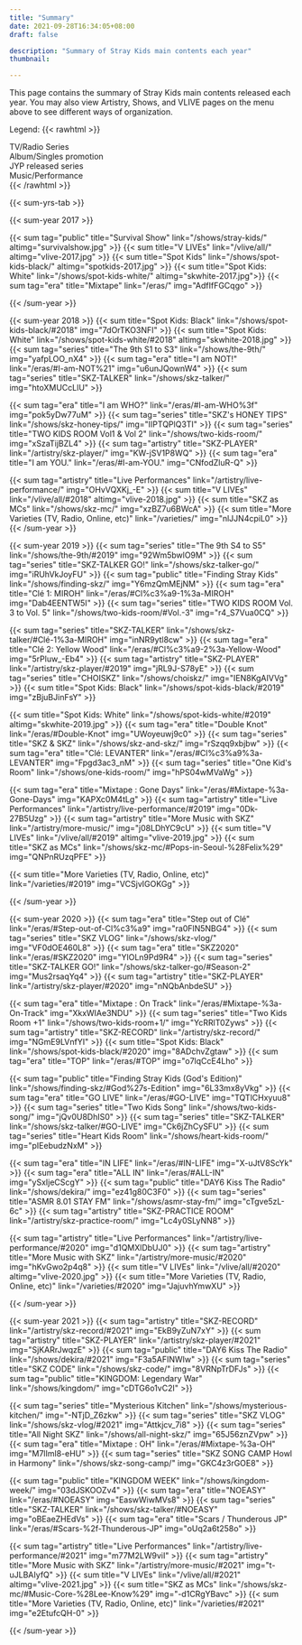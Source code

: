 ```yaml
---
title: "Summary"
date: 2021-09-28T16:34:05+08:00
draft: false

description: "Summary of Stray Kids main contents each year"
thumbnail:

---
```

This page contains the summary of Stray Kids main contents released each year. You may also view Artistry, Shows, and VLIVE pages on the menu above to see different ways of organization.

Legend:
{{< rawhtml >}}
  <div class="legend public"> TV/Radio Series</div>
  <div class="legend era"> Album/Singles promotion</div>
  <div class="legend series"> JYP released series</div>
  <div class="legend artistry"> Music/Performance</div>
{{< /rawhtml >}}

{{< sum-yrs-tab >}}

{{< sum-year 2017 >}}

  {{< sum tag="public" title="Survival Show" link="/shows/stray-kids/" altimg="survivalshow.jpg" >}}
  {{< sum title="V LIVEs" link="/vlive/all/" altimg="vlive-2017.jpg" >}}
  {{< sum title="Spot Kids" link="/shows/spot-kids-black/" altimg="spotkids-2017.jpg" >}}
  {{< sum title="Spot Kids: White" link="/shows/spot-kids-white/" altimg="skwhite-2017.jpg">}}
  {{< sum tag="era" title="Mixtape" link="/eras/" img="AdfIfFGCqgo" >}}

{{< /sum-year >}}

{{< sum-year 2018 >}}
  {{< sum title="Spot Kids: Black" link="/shows/spot-kids-black/#2018" img="7dOrTKO3NFI" >}}
  {{< sum title="Spot Kids: White" link="/shows/spot-kids-white/#2018" altimg="skwhite-2018.jpg" >}}
  {{< sum tag="series" title="The 9th S1 to S3" link="/shows/the-9th/" img="yafpLOO_nX4" >}}
  {{< sum tag="era" title="I am NOT!" link="/eras/#I-am-NOT%21" img="u6unJQownW4" >}}
  {{< sum tag="series" title="SKZ-TALKER" link="/shows/skz-talker/" img="htoXMUCcLlU" >}}

  {{< sum tag="era" title="I am WHO?" link="/eras/#I-am-WHO%3f" img="pok5yDw77uM" >}}
  {{< sum tag="series" title="SKZ's HONEY TIPS" link="/shows/skz-honey-tips/" img="IIPTQPlQ3TI" >}}
  {{< sum tag="series" title="TWO KIDS ROOM Vol1 & Vol 2" link="/shows/two-kids-room/" img="xSzaTijBZL4" >}}
  {{< sum tag="artistry" title="SKZ-PLAYER" link="/artistry/skz-player/" img="KW-jSV1P8WQ" >}}
  {{< sum tag="era" title="I am YOU." link="/eras/#I-am-YOU." img="CNfodZluR-Q" >}}

  {{< sum tag="artistry" title="Live Performances" link="/artistry/live-performance/" img="OHvVQXKj_-E" >}}
  {{< sum title="V LIVEs" link="/vlive/all/#2018" altimg="vlive-2018.jpg" >}}
  {{< sum title="SKZ as MCs" link="/shows/skz-mc/" img="xzBZ7u6BWcA" >}}
  {{< sum title="More Varieties (TV, Radio, Online, etc)" link="/varieties/" img="nlJJN4cpiL0" >}}
{{< /sum-year >}}

{{< sum-year 2019 >}}
  {{< sum tag="series" title="The 9th S4 to S5" link="/shows/the-9th/#2019" img="92Wm5bwlO9M" >}}
  {{< sum tag="series" title="SKZ-TALKER GO!" link="/shows/skz-talker-go/" img="iRUhVkJoyFU" >}}
  {{< sum tag="public" title="Finding Stray Kids" link="/shows/finding-skz/" img="Y6mzQmMEjNM" >}}
  {{< sum tag="era" title="Clé 1: MIROH" link="/eras/#Cl%c3%a9-1%3a-MIROH" img="Dab4EENTW5I" >}}
  {{< sum tag="series" title="TWO KIDS ROOM Vol. 3 to Vol. 5" link="/shows/two-kids-room/#Vol.-3" img="r4_S7Vua0CQ" >}}

  {{< sum tag="series" title="SKZ-TALKER" link="/shows/skz-talker/#Clé-1%3a-MIROH" img="inNR9ytl8cw" >}}
  {{< sum tag="era" title="Clé 2: Yellow Wood" link="/eras/#Cl%c3%a9-2%3a-Yellow-Wood" img="5rPluw_-Eb4" >}}
  {{< sum tag="artistry" title="SKZ-PLAYER" link="/artistry/skz-player/#2019" img="jRL9J-S78yE" >}}
  {{< sum tag="series" title="CHOISKZ" link="/shows/choiskz/" img="IEN8KgAIVVg" >}}
  {{< sum title="Spot Kids: Black" link="/shows/spot-kids-black/#2019" img="zBjuBJinFsY" >}}

  {{< sum title="Spot Kids: White" link="/shows/spot-kids-white/#2019" altimg="skwhite-2019.jpg" >}}
  {{< sum tag="era" title="Double Knot" link="/eras/#Double-Knot" img="UWoyeuwj9c0" >}}
  {{< sum tag="series" title="SKZ & SKZ" link="/shows/skz-and-skz/" img="rSzqq9xbjbw" >}}
  {{< sum tag="era" title="Clé: LEVANTER" link="/eras/#Cl%c3%a9%3a-LEVANTER" img="Fpgd3ac3_nM" >}}
  {{< sum tag="series" title="One Kid's Room" link="/shows/one-kids-room/" img="hPS04wMVaWg" >}}

  {{< sum tag="era" title="Mixtape : Gone Days" link="/eras/#Mixtape-%3a-Gone-Days" img="KAPXc0M4tLg" >}}
  {{< sum tag="artistry" title="Live Performances" link="/artistry/live-performance/#2019" img="0Dk-27B5Uzg" >}}
  {{< sum tag="artistry" title="More Music with SKZ" link="/artistry/more-music/" img="j08LDhYC9cU" >}}
  {{< sum title="V LIVEs" link="/vlive/all/#2019" altimg="vlive-2019.jpg" >}}
  {{< sum title="SKZ as MCs" link="/shows/skz-mc/#Pops-in-Seoul-%28Felix%29" img="QNPnRUzqPFE" >}}

  {{< sum title="More Varieties (TV, Radio, Online, etc)" link="/varieties/#2019" img="VCSjvIGOKGg" >}}


{{< /sum-year >}}

{{< sum-year 2020 >}}
  {{< sum tag="era" title="Step out of Clé" link="/eras/#Step-out-of-Cl%c3%a9" img="ra0FlN5NBG4" >}}
  {{< sum tag="series" title="SKZ VLOG" link="/shows/skz-vlog/" img="VF0dOE460L8" >}}
  {{< sum tag="era" title="SKZ2020" link="/eras/#SKZ2020" img="YlOLn9Pd9R4" >}}
  {{< sum tag="series" title="SKZ-TALKER GO!" link="/shows/skz-talker-go/#Season-2" img="Mus2rsaqYq4" >}}
  {{< sum tag="artistry" title="SKZ-PLAYER" link="/artistry/skz-player/#2020" img="nNQbAnbdeSU" >}}

  {{< sum tag="era" title="Mixtape : On Track" link="/eras/#Mixtape-%3a-On-Track" img="XkxWIAe3NDU" >}}
  {{< sum tag="series" title="Two Kids Room +1" link="/shows/two-kids-room+1/" img="YcRRlT0Zyws" >}}
  {{< sum tag="artistry" title="SKZ-RECORD" link="/artistry/skz-record/" img="NGmE9LVnfYI" >}}
  {{< sum title="Spot Kids: Black" link="/shows/spot-kids-black/#2020" img="8ADchvZgtaw" >}}
  {{< sum tag="era" title="TOP" link="/eras/#TOP" img="o7lqCcE4Lho" >}}

  {{< sum tag="public" title="Finding Stray Kids (God's Edition)" link="/shows/finding-skz/#God%27s-Edition" img="6L33mx8yVkg" >}}
  {{< sum tag="era" title="GO LIVE" link="/eras/#GO-LIVE" img="TQTlCHxyuu8" >}}
  {{< sum tag="series" title="Two Kids Song" link="/shows/two-kids-song/" img="jQv0U8DhIS0" >}}
  {{< sum tag="series" title="SKZ-TALKER" link="/shows/skz-talker/#GO-LIVE" img="Ck6jZhCySFU" >}}
  {{< sum tag="series" title="Heart Kids Room" link="/shows/heart-kids-room/" img="pIEebudzNxM" >}}

  {{< sum tag="era" title="IN LIFE" link="/eras/#IN-LIFE" img="X-uJtV8ScYk" >}}
  {{< sum tag="era" title="ALL IN" link="/eras/#ALL-IN" img="ySxIjeCScgY" >}}
  {{< sum tag="public" title="DAY6 Kiss The Radio" link="/shows/dekira/" img="ez41g80C3F0" >}}
  {{< sum tag="series" title="ASMR 8.01 STAY FM" link="/shows/asmr-stay-fm/" img="cTgve5zL-6c" >}}
  {{< sum tag="artistry" title="SKZ-PRACTICE ROOM" link="/artistry/skz-practice-room/" img="Lc4y0SLyNN8" >}}

  {{< sum tag="artistry" title="Live Performances" link="/artistry/live-performance/#2020" img="d1QMXlDbUJ0" >}}
  {{< sum tag="artistry" title="More Music with SKZ" link="/artistry/more-music/#2020" img="hKvGwo2p4q8" >}}
  {{< sum title="V LIVEs" link="/vlive/all/#2020" altimg="vlive-2020.jpg" >}}
  {{< sum title="More Varieties (TV, Radio, Online, etc)" link="/varieties/#2020" img="JajuvhYmwXU" >}}

{{< /sum-year >}}

{{< sum-year 2021 >}}
  {{< sum tag="artistry" title="SKZ-RECORD" link="/artistry/skz-record/#2021" img="EkB9yZuN7xY" >}}
  {{< sum tag="artistry" title="SKZ-PLAYER" link="/artistry/skz-player/#2021" img="SjKARrJwqzE" >}}
  {{< sum tag="public" title="DAY6 Kiss The Radio" link="/shows/dekira/#2021" img="F3a5AFINWIw" >}}
  {{< sum tag="series" title="SKZ CODE" link="/shows/skz-code/" img="8VRNpTrDFJs" >}}
  {{< sum tag="public" title="KINGDOM: Legendary War" link="/shows/kingdom/" img="cDTG6o1vC2I" >}}

  {{< sum tag="series" title="Mysterious Kitchen" link="/shows/mysterious-kitchen/" img="-NTjD_Z6zkw" >}}
  {{< sum tag="series" title="SKZ VLOG" link="/shows/skz-vlog/#2021" img="Attkjcv_7i8" >}}
  {{< sum tag="series" title="All Night SKZ" link="/shows/all-night-skz/" img="65J56znZVpw" >}}
  {{< sum tag="era" title="Mixtape : OH" link="/eras/#Mixtape-%3a-OH" img="M7lIml8-eHU" >}}
  {{< sum tag="series" title="SKZ SONG CAMP  Howl in Harmony" link="/shows/skz-song-camp/" img="GKC4z3rGOE8" >}}

  {{< sum tag="public" title="KINGDOM WEEK" link="/shows/kingdom-week/" img="03dJSKOOZv4" >}}
  {{< sum tag="era" title="NOEASY" link="/eras/#NOEASY" img="EaswWiwMVs8" >}}
  {{< sum tag="series" title="SKZ-TALKER" link="/shows/skz-talker/#NOEASY" img="oBEaeZHEdVs" >}}
  {{< sum tag="era" title="Scars / Thunderous JP" link="/eras/#Scars-%2f-Thunderous-JP" img="oUq2a6t258o" >}}




  {{< sum tag="artistry" title="Live Performances" link="/artistry/live-performance/#2021" img="m77M2LW9viI" >}}
  {{< sum tag="artistry" title="More Music with SKZ" link="/artistry/more-music/#2021" img="t-uJLBAIyfQ" >}}
  {{< sum title="V LIVEs" link="/vlive/all/#2021" altimg="vlive-2021.jpg" >}}
  {{< sum title="SKZ as MCs" link="/shows/skz-mc/#Music-Core-%28Lee-Know%29" img="-d1CRgYBavc" >}}
  {{< sum title="More Varieties (TV, Radio, Online, etc)" link="/varieties/#2021" img="e2EtufcQH-0" >}}

{{< /sum-year >}}
